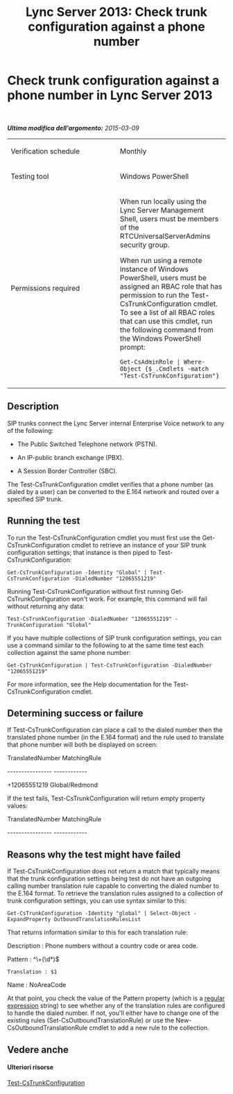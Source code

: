 ﻿---
title: 'Lync Server 2013: Check trunk configuration against a phone number'
TOCTitle: Check trunk configuration against a phone number
ms:assetid: 0800d7a3-fc35-482b-a9a4-203d890bfa45
ms:mtpsurl: https://technet.microsoft.com/it-it/library/Dn725206(v=OCS.15)
ms:contentKeyID: 62335943
ms.date: 08/24/2015
mtps_version: v=OCS.15
ms.translationtype: HT
---

# Check trunk configuration against a phone number in Lync Server 2013

 

_**Ultima modifica dell'argomento:** 2015-03-09_


<table>
<colgroup>
<col style="width: 50%" />
<col style="width: 50%" />
</colgroup>
<tbody>
<tr class="odd">
<td><p>Verification schedule</p></td>
<td><p>Monthly</p></td>
</tr>
<tr class="even">
<td><p>Testing tool</p></td>
<td><p>Windows PowerShell</p></td>
</tr>
<tr class="odd">
<td><p>Permissions required</p></td>
<td><p>When run locally using the Lync Server Management Shell, users must be members of the RTCUniversalServerAdmins security group.</p>
<p>When run using a remote instance of Windows PowerShell, users must be assigned an RBAC role that has permission to run the Test-CsTrunkConfiguration cmdlet. To see a list of all RBAC roles that can use this cmdlet, run the following command from the Windows PowerShell prompt:</p>
<p><code>Get-CsAdminRole | Where-Object {$_.Cmdlets -match &quot;Test-CsTrunkConfiguration&quot;}</code></p></td>
</tr>
</tbody>
</table>


## Description

SIP trunks connect the Lync Server internal Enterprise Voice network to any of the following:

  - The Public Switched Telephone network (PSTN).

  - An IP-public branch exchange (PBX).

  - A Session Border Controller (SBC).

The Test-CsTrunkConfiguration cmdlet verifies that a phone number (as dialed by a user) can be converted to the E.164 network and routed over a specified SIP trunk.

## Running the test

To run the Test-CsTrunkConfiguration cmdlet you must first use the Get-CsTrunkConfiguration cmdlet to retrieve an instance of your SIP trunk configuration settings; that instance is then piped to Test-CsTrunkConfiguration:

`Get-CsTrunkConfiguration -Identity "Global" | Test-CsTrunkConfiguration -DialedNumber "12065551219"`

Running Test-CsTrunkConfiguration without first running Get-CsTrunkConfiguration won't work. For example, this command will fail without returning any data:

`Test-CsTrunkConfiguration -DialedNumber "12065551219" -TrunkConfiguration "Global"`

If you have multiple collections of SIP trunk configuration settings, you can use a command similar to the following to at the same time test each collection against the same phone number:

`Get-CsTrunkConfiguration | Test-CsTrunkConfiguration -DialedNumber "12065551219"`

For more information, see the Help documentation for the Test-CsTrunkConfiguration cmdlet.

## Determining success or failure

If Test-CsTrunkConfiguration can place a call to the dialed number then the translated phone number (in the E.164 format) and the rule used to translate that phone number will both be displayed on screen:

TranslatedNumber MatchingRule

\---------------- ------------

\+12065551219 Global/Redmond

If the test fails, Test-CsTrunkConfiguration will return empty property values:

TranslatedNumber MatchingRule

\---------------- ------------

## Reasons why the test might have failed

If Test-CsTrunkConfiguration does not return a match that typically means that the trunk configuration settings being test do not have an outgoing calling number translation rule capable to converting the dialed number to the E.164 format. To retrieve the translation rules assigned to a collection of trunk configuration settings, you can use syntax similar to this:

`Get-CsTrunkConfiguration -Identity "global" | Select-Object -ExpandProperty OutboundTranslationRulesList`

That returns information similar to this for each translation rule:

Description : Phone numbers without a country code or area code.

Pattern : ^\\+(\\d\*)$

`Translation : $1`

Name : NoAreaCode

At that point, you check the value of the Pattern property (which is a [regular expression](http://go.microsoft.com/fwlink/?linkid=400464) string) to see whether any of the translation rules are configured to handle the dialed number. If not, you'll either have to change one of the existing rules (Set-CsOutboundTranslationRule) or use the New-CsOutboundTranslationRule cmdlet to add a new rule to the collection.

## Vedere anche

#### Ulteriori risorse

[Test-CsTrunkConfiguration](test-cstrunkconfiguration.md)

